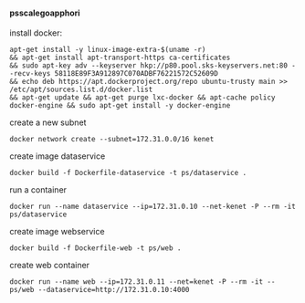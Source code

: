 #### psscalegoapphori
install docker:
```
apt-get install -y linux-image-extra-$(uname -r)
&& apt-get install apt-transport-https ca-certificates
&& sudo apt-key adv --keyserver hkp://p80.pool.sks-keyservers.net:80 --recv-keys 58118E89F3A912897C070ADBF76221572C52609D
&& echo deb https://apt.dockerproject.org/repo ubuntu-trusty main >> /etc/apt/sources.list.d/docker.list
&& apt-get update && apt-get purge lxc-docker && apt-cache policy docker-engine && sudo apt-get install -y docker-engine
```
create a new subnet
```
docker network create --subnet=172.31.0.0/16 kenet
```
create image dataservice
```
docker build -f Dockerfile-dataservice -t ps/dataservice .
```
run a container
```
docker run --name dataservice --ip=172.31.0.10 --net-kenet -P --rm -it ps/dataservice
```

create image webservice
```
docker build -f Dockerfile-web -t ps/web .
```
create web container
```
docker run --name web --ip=172.31.0.11 --net=kenet -P --rm -it -- ps/web --dataservice=http://172.31.0.10:4000
```
